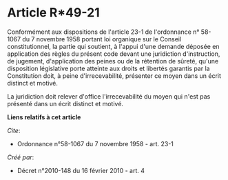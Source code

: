 # Article R*49-21

Conformément aux dispositions de l'article 23-1 de l'ordonnance n° 58-1067 du 7 novembre 1958 portant loi organique sur le
Conseil constitutionnel, la partie qui soutient, à l'appui d'une demande déposée en application des règles du présent code
devant une juridiction d'instruction, de jugement, d'application des peines ou de la rétention de sûreté, qu'une disposition
législative porte atteinte aux droits et libertés garantis par la Constitution doit, à peine d'irrecevabilité, présenter ce
moyen dans un écrit distinct et motivé. 

La juridiction doit relever d'office l'irrecevabilité du moyen qui n'est pas présenté dans un écrit distinct et motivé.

**Liens relatifs à cet article**

_Cite_:

  - Ordonnance n°58-1067 du 7 novembre 1958 - art. 23-1

_Créé par_:

  - Décret n°2010-148 du 16 février 2010 - art. 4
